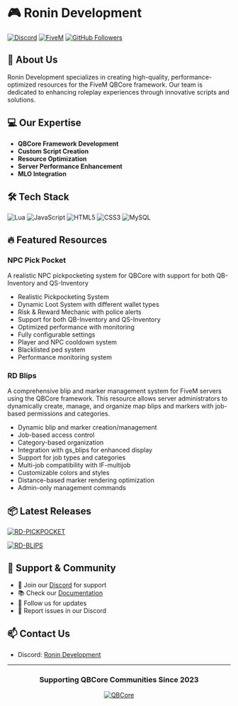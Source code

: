 # 🎮 Ronin Development

[![Discord](https://img.shields.io/badge/Discord-Join%20Us-7289DA?style=for-the-badge&logo=discord&logoColor=white)](https://discord.gg/ronin-development)
[![FiveM](https://img.shields.io/badge/FiveM-Featured%20Resources-F24E1E?style=for-the-badge&logo=fivem&logoColor=white)](https://forum.cfx.re)
[![GitHub Followers](https://img.shields.io/github/followers/Ronin-Development?style=for-the-badge&logo=github&logoColor=white&label=FOLLOWERS)](https://github.com/Ronin-Development)

## 🚀 About Us
Ronin Development specializes in creating high-quality, performance-optimized resources for the FiveM QBCore framework. Our team is dedicated to enhancing roleplay experiences through innovative scripts and solutions.

## 💻 Our Expertise
- **QBCore Framework Development**
- **Custom Script Creation**
- **Resource Optimization**
- **Server Performance Enhancement**
- **MLO Integration**

## 🛠️ Tech Stack
![Lua](https://img.shields.io/badge/Lua-2C2D72?style=for-the-badge&logo=lua&logoColor=white)
![JavaScript](https://img.shields.io/badge/JavaScript-F7DF1E?style=for-the-badge&logo=javascript&logoColor=black)
![HTML5](https://img.shields.io/badge/HTML5-E34F26?style=for-the-badge&logo=html5&logoColor=white)
![CSS3](https://img.shields.io/badge/CSS3-1572B6?style=for-the-badge&logo=css3&logoColor=white)
![MySQL](https://img.shields.io/badge/MySQL-4479A1?style=for-the-badge&logo=mysql&logoColor=white)

## 🔥 Featured Resources

### NPC Pick Pocket
A realistic NPC pickpocketing system for QBCore with support for both QB-Inventory and QS-Inventory
- Realistic Pickpocketing System
- Dynamic Loot System with different wallet types
- Risk & Reward Mechanic with police alerts
- Support for both QB-Inventory and QS-Inventory
- Optimized performance with monitoring
- Fully configurable settings
- Player and NPC cooldown system
- Blacklisted ped system
- Performance monitoring system

### RD Blips
A comprehensive blip and marker management system for FiveM servers using the QBCore framework. This resource allows server administrators to dynamically create, manage, and organize map blips and markers with job-based permissions and categories.
- Dynamic blip and marker creation/management
- Job-based access control
- Category-based organization
- Integration with gs_blips for enhanced display
- Support for job types and categories
- Multi-job compatibility with IF-multijob
- Customizable colors and styles
- Distance-based marker rendering optimization
- Admin-only management commands

## 📦 Latest Releases

<!-- Latest Releases -->
[![RD-PICKPOCKET](https://img.shields.io/github/v/release/Ronin-Development-Official/rd-pickpocket?style=for-the-badge&logo=github&label=RD-PICKPOCKET)](https://github.com/Ronin-Development-Official/rd-pickpocket/releases/latest)

[![RD-BLIPS](https://img.shields.io/github/v/release/Ronin-Development-Official/rd-blips?style=for-the-badge&logo=github&label=RD-BLIPS)](https://github.com/Ronin-Development-Official/rd-blips/releases/latest)


## 🤝 Support & Community

- 💬 Join our [Discord](https://discord.gg/t9UNB5UcRh) for support
- 📚 Check our [Documentation](ComingSoon)
- 🌟 Follow us for updates
- 🔧 Report issues in our Discord

## 📫 Contact Us
- Discord: [Ronin Development](https://discord.gg/t9UNB5UcRh)

---

<div align="center">

### Supporting QBCore Communities Since 2023

[![QBCore](https://img.shields.io/badge/QBCore-Partner-brightgreen?style=for-the-badge)](https://github.com/qbcore-framework)

</div>

